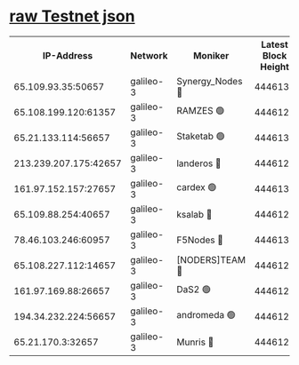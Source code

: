 [raw Testnet json](https://rpc-check.androt.stavr.tech/androt/rpcandrot_result.json)
=

<table><tr><th>IP-Address</th><th>Network</th><th>Moniker</th><th>Latest Block Height</th><th>Earliest Block Height</th><th>Catching Up</th><th>Tx Index</th><th>Voting Power</th><th>Scan Time</th></tr><tr><td>65.109.93.35:50657</td><td>galileo-3</td><td>Synergy_Nodes 🔴</td><td>4446130</td><td>0</td><td>False</td><td>on</td><td>960605</td><td>2023-12-30T18:31:04.877700474UTC</td></tr><tr><td>65.108.199.120:61357</td><td>galileo-3</td><td>RAMZES 🟢</td><td>4446128</td><td>1</td><td>False</td><td>on</td><td>0</td><td>2023-12-30T18:30:51.478012962UTC</td></tr><tr><td>65.21.133.114:56657</td><td>galileo-3</td><td>Staketab 🟢</td><td>4446130</td><td>90001</td><td>False</td><td>on</td><td>0</td><td>2023-12-30T18:31:05.796633799UTC</td></tr><tr><td>213.239.207.175:42657</td><td>galileo-3</td><td>landeros 🔴</td><td>4446126</td><td>2642001</td><td>False</td><td>on</td><td>73</td><td>2023-12-30T18:30:38.104579422UTC</td></tr><tr><td>161.97.152.157:27657</td><td>galileo-3</td><td>cardex 🟢</td><td>4446130</td><td>2945323</td><td>False</td><td>on</td><td>0</td><td>2023-12-30T18:31:05.200008204UTC</td></tr><tr><td>65.109.88.254:40657</td><td>galileo-3</td><td>ksalab 🔴</td><td>4446128</td><td>3000356</td><td>False</td><td>on</td><td>31618</td><td>2023-12-30T18:30:47.019519316UTC</td></tr><tr><td>78.46.103.246:60957</td><td>galileo-3</td><td>F5Nodes 🔴</td><td>4446130</td><td>3057001</td><td>False</td><td>off</td><td>24</td><td>2023-12-30T18:31:05.468428360UTC</td></tr><tr><td>65.108.227.112:14657</td><td>galileo-3</td><td>[NODERS]TEAM 🔴</td><td>4446127</td><td>3176323</td><td>False</td><td>on</td><td>959621</td><td>2023-12-30T18:30:38.426054355UTC</td></tr><tr><td>161.97.169.88:26657</td><td>galileo-3</td><td>DaS2 🟢</td><td>4446128</td><td>4326001</td><td>False</td><td>on</td><td>0</td><td>2023-12-30T18:30:46.697968692UTC</td></tr><tr><td>194.34.232.224:56657</td><td>galileo-3</td><td>andromeda 🟢</td><td>4446128</td><td>4346128</td><td>False</td><td>off</td><td>0</td><td>2023-12-30T18:30:46.264204206UTC</td></tr><tr><td>65.21.170.3:32657</td><td>galileo-3</td><td>Munris 🔴</td><td>4446129</td><td>4346129</td><td>False</td><td>off</td><td>416</td><td>2023-12-30T18:30:56.312802194UTC</td></tr></table>
